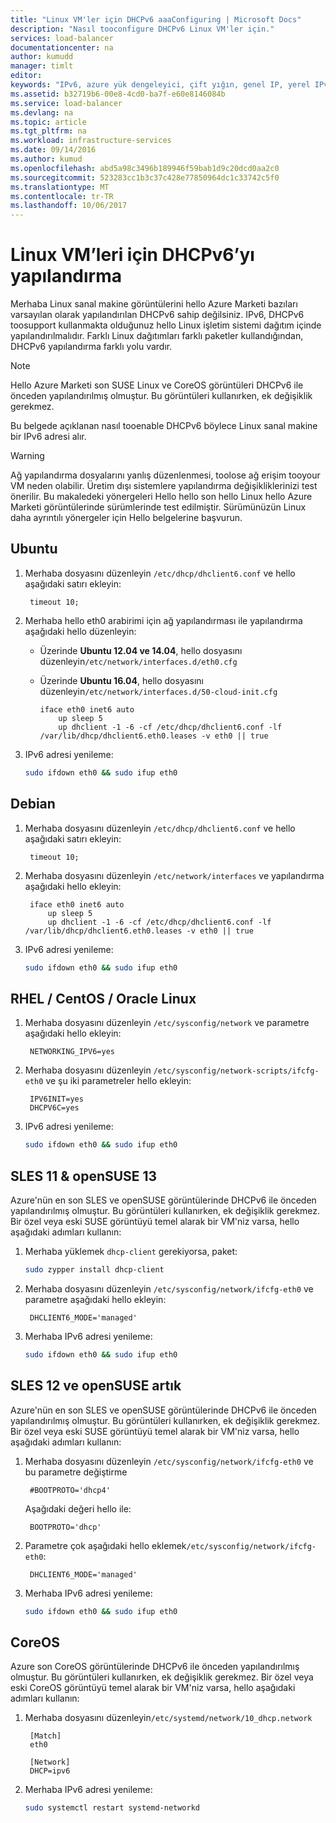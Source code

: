 ```yaml
---
title: "Linux VM'ler için DHCPv6 aaaConfiguring | Microsoft Docs"
description: "Nasıl tooconfigure DHCPv6 Linux VM'ler için."
services: load-balancer
documentationcenter: na
author: kumudd
manager: timlt
editor: 
keywords: "IPv6, azure yük dengeleyici, çift yığın, genel IP, yerel IPv6, mobil, IOT"
ms.assetid: b32719b6-00e8-4cd0-ba7f-e60e8146084b
ms.service: load-balancer
ms.devlang: na
ms.topic: article
ms.tgt_pltfrm: na
ms.workload: infrastructure-services
ms.date: 09/14/2016
ms.author: kumud
ms.openlocfilehash: abd5a98c3496b189946f59bab1d9c20dcd0aa2c0
ms.sourcegitcommit: 523283cc1b3c37c428e77850964dc1c33742c5f0
ms.translationtype: MT
ms.contentlocale: tr-TR
ms.lasthandoff: 10/06/2017
---
```

# <a name="configuring-dhcpv6-for-linux-vms"></a>Linux VM’leri için DHCPv6’yı yapılandırma

Merhaba Linux sanal makine görüntülerini hello Azure Marketi bazıları varsayılan olarak yapılandırılan DHCPv6 sahip değilsiniz. IPv6, DHCPv6 toosupport kullanmakta olduğunuz hello Linux işletim sistemi dağıtım içinde yapılandırılmalıdır. Farklı Linux dağıtımları farklı paketler kullandığından, DHCPv6 yapılandırma farklı yolu vardır.

> [!NOTE]
> Hello Azure Marketi son SUSE Linux ve CoreOS görüntüleri DHCPv6 ile önceden yapılandırılmış olmuştur. Bu görüntüleri kullanırken, ek değişiklik gerekmez.

Bu belgede açıklanan nasıl tooenable DHCPv6 böylece Linux sanal makine bir IPv6 adresi alır.

> [!WARNING]
> Ağ yapılandırma dosyalarını yanlış düzenlenmesi, toolose ağ erişim tooyour VM neden olabilir. Üretim dışı sistemlere yapılandırma değişikliklerinizi test önerilir. Bu makaledeki yönergeleri Hello hello son hello Linux hello Azure Marketi görüntülerinde sürümlerinde test edilmiştir. Sürümünüzün Linux daha ayrıntılı yönergeler için Hello belgelerine başvurun.

## <a name="ubuntu"></a>Ubuntu

1. Merhaba dosyasını düzenleyin `/etc/dhcp/dhclient6.conf` ve hello aşağıdaki satırı ekleyin:

        timeout 10;

2. Merhaba hello eth0 arabirimi için ağ yapılandırması ile yapılandırma aşağıdaki hello düzenleyin:

   * Üzerinde **Ubuntu 12.04 ve 14.04**, hello dosyasını düzenleyin`/etc/network/interfaces.d/eth0.cfg`
   * Üzerinde **Ubuntu 16.04**, hello dosyasını düzenleyin`/etc/network/interfaces.d/50-cloud-init.cfg`

         iface eth0 inet6 auto
             up sleep 5
             up dhclient -1 -6 -cf /etc/dhcp/dhclient6.conf -lf /var/lib/dhcp/dhclient6.eth0.leases -v eth0 || true

3. IPv6 adresi yenileme:

    ```bash
    sudo ifdown eth0 && sudo ifup eth0
    ```

## <a name="debian"></a>Debian

1. Merhaba dosyasını düzenleyin `/etc/dhcp/dhclient6.conf` ve hello aşağıdaki satırı ekleyin:

        timeout 10;

2. Merhaba dosyasını düzenleyin `/etc/network/interfaces` ve yapılandırma aşağıdaki hello ekleyin:

        iface eth0 inet6 auto
            up sleep 5
            up dhclient -1 -6 -cf /etc/dhcp/dhclient6.conf -lf /var/lib/dhcp/dhclient6.eth0.leases -v eth0 || true

3. IPv6 adresi yenileme:

    ```bash
    sudo ifdown eth0 && sudo ifup eth0
    ```

## <a name="rhel--centos--oracle-linux"></a>RHEL / CentOS / Oracle Linux

1. Merhaba dosyasını düzenleyin `/etc/sysconfig/network` ve parametre aşağıdaki hello ekleyin:

        NETWORKING_IPV6=yes

2. Merhaba dosyasını düzenleyin `/etc/sysconfig/network-scripts/ifcfg-eth0` ve şu iki parametreler hello ekleyin:

        IPV6INIT=yes
        DHCPV6C=yes

3. IPv6 adresi yenileme:

    ```bash
    sudo ifdown eth0 && sudo ifup eth0
    ```

## <a name="sles-11--opensuse-13"></a>SLES 11 & openSUSE 13

Azure'nün en son SLES ve openSUSE görüntülerinde DHCPv6 ile önceden yapılandırılmış olmuştur. Bu görüntüleri kullanırken, ek değişiklik gerekmez. Bir özel veya eski SUSE görüntüyü temel alarak bir VM'niz varsa, hello aşağıdaki adımları kullanın:

1. Merhaba yüklemek `dhcp-client` gerekiyorsa, paket:

    ```bash
    sudo zypper install dhcp-client
    ```

2. Merhaba dosyasını düzenleyin `/etc/sysconfig/network/ifcfg-eth0` ve parametre aşağıdaki hello ekleyin:

        DHCLIENT6_MODE='managed'

3. Merhaba IPv6 adresi yenileme:

    ```bash
    sudo ifdown eth0 && sudo ifup eth0
    ```

## <a name="sles-12-and-opensuse-leap"></a>SLES 12 ve openSUSE artık

Azure'nün en son SLES ve openSUSE görüntülerinde DHCPv6 ile önceden yapılandırılmış olmuştur. Bu görüntüleri kullanırken, ek değişiklik gerekmez. Bir özel veya eski SUSE görüntüyü temel alarak bir VM'niz varsa, hello aşağıdaki adımları kullanın:

1. Merhaba dosyasını düzenleyin `/etc/sysconfig/network/ifcfg-eth0` ve bu parametre değiştirme

        #BOOTPROTO='dhcp4'

    Aşağıdaki değeri hello ile:

        BOOTPROTO='dhcp'

2. Parametre çok aşağıdaki hello eklemek`/etc/sysconfig/network/ifcfg-eth0`:

        DHCLIENT6_MODE='managed'

3. Merhaba IPv6 adresi yenileme:

    ```bash
    sudo ifdown eth0 && sudo ifup eth0
    ```

## <a name="coreos"></a>CoreOS

Azure son CoreOS görüntülerinde DHCPv6 ile önceden yapılandırılmış olmuştur. Bu görüntüleri kullanırken, ek değişiklik gerekmez. Bir özel veya eski CoreOS görüntüyü temel alarak bir VM'niz varsa, hello aşağıdaki adımları kullanın:

1. Merhaba dosyasını düzenleyin`/etc/systemd/network/10_dhcp.network`

        [Match]
        eth0

        [Network]
        DHCP=ipv6

2. Merhaba IPv6 adresi yenileme:

    ```bash
    sudo systemctl restart systemd-networkd
    ```
